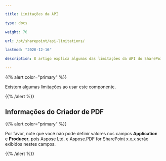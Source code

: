 ```yaml
---

title: Limitações da API

type: docs

weight: 70

url: /pt/sharepoint/api-limitations/

lastmod: "2020-12-16"

description: O artigo explica algumas das limitações da API do SharePoint em relação a PDFs.

---
```




{{% alert color="primary" %}}



Existem algumas limitações ao usar este componente.



{{% /alert %}}

## Informações do Criador de PDF



{{% alert color="primary" %}}



Por favor, note que você não pode definir valores nos campos **Application** e **Producer**, pois Aspose Ltd. e Aspose.PDF for SharePoint x.x.x serão exibidos nestes campos. 





{{% /alert %}}
